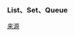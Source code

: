 ### List、Set、Queue
[来源](https://blog.csdn.net/Bb15070047748/article/details/119349613?spm=1001.2014.3001.5501)